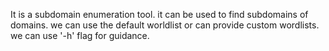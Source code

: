 It is a subdomain enumeration tool. it can be used to find subdomains of domains.
we can use the default worldlist or can provide custom wordlists.
we can use '-h' flag for guidance. 
